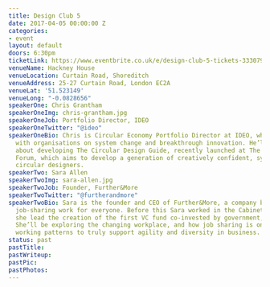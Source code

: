 ```yaml
---
title: Design Club 5
date: 2017-04-05 00:00:00 Z
categories:
- event
layout: default
doors: 6:30pm
ticketLink: https://www.eventbrite.co.uk/e/design-club-5-tickets-33307942954#tickets
venueName: Hackney House
venueLocation: Curtain Road, Shoreditch
venueAddress: 25-27 Curtain Road, London EC2A
venueLat: '51.523149'
venueLong: "-0.0828656"
speakerOne: Chris Grantham
speakerOneImg: chris-grantham.jpg
speakerOneJob: Portfolio Director, IDEO
speakerOneTwitter: "@ideo"
speakerOneBio: Chris is Circular Economy Portfolio Director at IDEO, where he works
  with organisations on system change and breakthrough innovation. He’ll be talking
  about developing The Circular Design Guide, recently launched at The World Economic
  Forum, which aims to develop a generation of creatively confident, systems orientated
  circular designers.
speakerTwo: Sara Allen
speakerTwoImg: sara-allen.jpg
speakerTwoJob: Founder, Further&More
speakerTwoTwitter: "@furtherandmore"
speakerTwoBio: Sara is the founder and CEO of Further&More, a company built to make
  job-sharing work for everyone. Before this Sara worked in the Cabinet Office where
  she lead the creation of the first VC fund co-invested by government, NGOs and Pharm.
  She’ll be exploring the changing workplace, and how job sharing is one of the few
  working patterns to truly support agility and diversity in business.
status: past
pastTitle: 
pastWriteup: 
pastPic: 
pastPhotos: 
---
```


